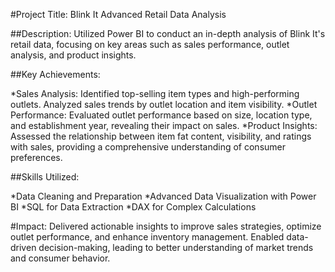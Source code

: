 #Project Title: Blink It Advanced Retail Data Analysis

##Description:
Utilized Power BI to conduct an in-depth analysis of Blink It's retail data, focusing on key areas such as sales performance, outlet analysis, and product insights.

##Key Achievements:

*Sales Analysis: Identified top-selling item types and high-performing outlets. Analyzed sales trends by outlet location and item visibility.
*Outlet Performance: Evaluated outlet performance based on size, location type, and establishment year, revealing their impact on sales.
*Product Insights: Assessed the relationship between item fat content, visibility, and ratings with sales, providing a comprehensive understanding of consumer preferences.

##Skills Utilized:

*Data Cleaning and Preparation
*Advanced Data Visualization with Power BI
*SQL for Data Extraction
*DAX for Complex Calculations

#Impact:
Delivered actionable insights to improve sales strategies, optimize outlet performance, and enhance inventory management. Enabled data-driven decision-making, leading to better understanding of market trends and consumer behavior.
